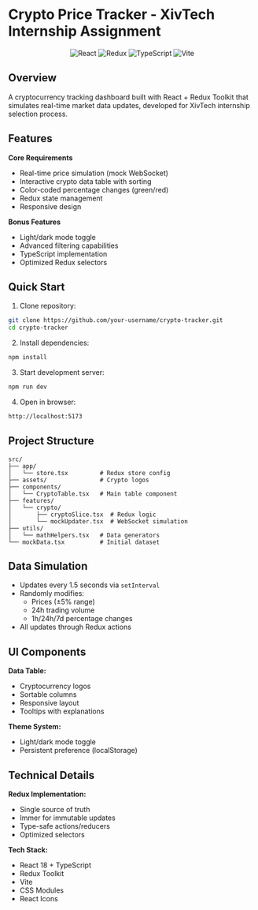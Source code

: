 # Crypto Price Tracker - XivTech Internship Assignment

<div align="center">
  <img src="https://img.shields.io/badge/react-%2320232a.svg?style=for-the-badge&logo=react&logoColor=%2361DAFB" alt="React">
  <img src="https://img.shields.io/badge/redux-%23593d88.svg?style=for-the-badge&logo=redux&logoColor=white" alt="Redux">
  <img src="https://img.shields.io/badge/typescript-%23007ACC.svg?style=for-the-badge&logo=typescript&logoColor=white" alt="TypeScript">
  <img src="https://img.shields.io/badge/vite-%23646CFF.svg?style=for-the-badge&logo=vite&logoColor=white" alt="Vite">
</div>

## Overview

A cryptocurrency tracking dashboard built with React + Redux Toolkit that simulates real-time market data updates, developed for XivTech internship selection process.

## Features

**Core Requirements**

- Real-time price simulation (mock WebSocket)
- Interactive crypto data table with sorting
- Color-coded percentage changes (green/red)
- Redux state management
- Responsive design

**Bonus Features**

- Light/dark mode toggle
- Advanced filtering capabilities
- TypeScript implementation
- Optimized Redux selectors

## Quick Start

1. Clone repository:

```bash
git clone https://github.com/your-username/crypto-tracker.git
cd crypto-tracker
```

2. Install dependencies:

```bash
npm install
```

3. Start development server:

```bash
npm run dev
```

4. Open in browser:

```bash
http://localhost:5173
```

## Project Structure

```
src/
├── app/
│   └── store.tsx         # Redux store config
├── assets/               # Crypto logos
├── components/
│   └── CryptoTable.tsx   # Main table component
├── features/
│   └── crypto/
│       ├── cryptoSlice.tsx  # Redux logic
│       └── mockUpdater.tsx  # WebSocket simulation
├── utils/
│   └── mathHelpers.tsx   # Data generators
└── mockData.tsx          # Initial dataset
```

## Data Simulation

- Updates every 1.5 seconds via `setInterval`
- Randomly modifies:
  - Prices (±5% range)
  - 24h trading volume
  - 1h/24h/7d percentage changes
- All updates through Redux actions

## UI Components

**Data Table:**

- Cryptocurrency logos
- Sortable columns
- Responsive layout
- Tooltips with explanations

**Theme System:**

- Light/dark mode toggle
- Persistent preference (localStorage)

## Technical Details

**Redux Implementation:**

- Single source of truth
- Immer for immutable updates
- Type-safe actions/reducers
- Optimized selectors

**Tech Stack:**

- React 18 + TypeScript
- Redux Toolkit
- Vite
- CSS Modules
- React Icons
